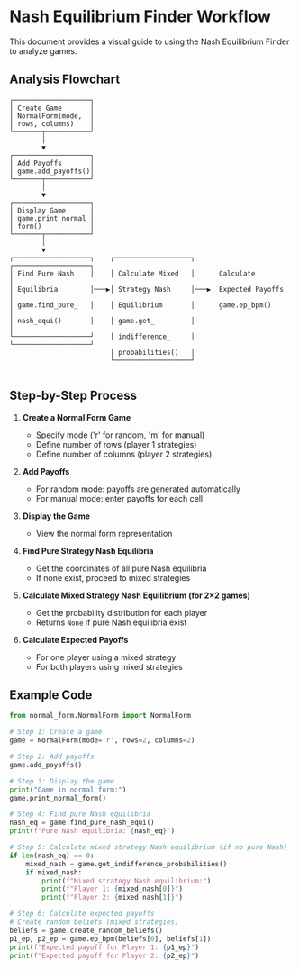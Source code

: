 # Nash Equilibrium Finder Workflow

This document provides a visual guide to using the Nash Equilibrium Finder to analyze games.

## Analysis Flowchart

```
┌───────────────────┐
│ Create Game       │
│ NormalForm(mode,  │
│ rows, columns)    │
└───────┬───────────┘
        │
        ▼
┌───────────────────┐
│ Add Payoffs       │
│ game.add_payoffs()│
└───────┬───────────┘
        │
        ▼
┌───────────────────┐
│ Display Game      │
│ game.print_normal_│
│ form()            │
└───────┬───────────┘
        │
        ▼
┌───────────────────┐    ┌───────────────────┐    ┌───────────────────┐
│ Find Pure Nash    │    │ Calculate Mixed   │    │ Calculate         │
│ Equilibria        │───▶│ Strategy Nash     │───▶│ Expected Payoffs  │
│ game.find_pure_   │    │ Equilibrium       │    │ game.ep_bpm()     │
│ nash_equi()       │    │ game.get_         │    │                   │
└───────────────────┘    │ indifference_     │    └───────────────────┘
                         │ probabilities()   │
                         └───────────────────┘
                         
```

## Step-by-Step Process

1. **Create a Normal Form Game**
   - Specify mode ('r' for random, 'm' for manual)
   - Define number of rows (player 1 strategies)
   - Define number of columns (player 2 strategies)

2. **Add Payoffs**
   - For random mode: payoffs are generated automatically
   - For manual mode: enter payoffs for each cell

3. **Display the Game**
   - View the normal form representation

4. **Find Pure Strategy Nash Equilibria**
   - Get the coordinates of all pure Nash equilibria
   - If none exist, proceed to mixed strategies

5. **Calculate Mixed Strategy Nash Equilibrium (for 2×2 games)**
   - Get the probability distribution for each player
   - Returns `None` if pure Nash equilibria exist

6. **Calculate Expected Payoffs**
   - For one player using a mixed strategy
   - For both players using mixed strategies

## Example Code

```python
from normal_form.NormalForm import NormalForm

# Step 1: Create a game
game = NormalForm(mode='r', rows=2, columns=2)

# Step 2: Add payoffs
game.add_payoffs()

# Step 3: Display the game
print("Game in normal form:")
game.print_normal_form()

# Step 4: Find pure Nash equilibria
nash_eq = game.find_pure_nash_equi()
print(f"Pure Nash equilibria: {nash_eq}")

# Step 5: Calculate mixed strategy Nash equilibrium (if no pure Nash)
if len(nash_eq) == 0:
    mixed_nash = game.get_indifference_probabilities()
    if mixed_nash:
        print(f"Mixed strategy Nash equilibrium:")
        print(f"Player 1: {mixed_nash[0]}")
        print(f"Player 2: {mixed_nash[1]}")

# Step 6: Calculate expected payoffs
# Create random beliefs (mixed strategies)
beliefs = game.create_random_beliefs()
p1_ep, p2_ep = game.ep_bpm(beliefs[0], beliefs[1])
print(f"Expected payoff for Player 1: {p1_ep}")
print(f"Expected payoff for Player 2: {p2_ep}")
```
